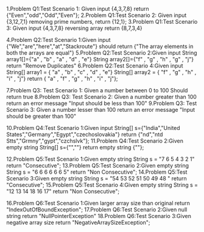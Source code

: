 1.Problem Q1:Test Scenario 1: Given input {4,3,7,8} return {"Even","odd","Odd","Even"};
2.Problem Q1:Test Scenario 2: Given input {3,12,7,1} removing prime numbers, return {12,1};
3.Problem Q1:Test Scenario 3: Given input {4,3,7,8} reversing array return {8,7,3,4}

4.Problem Q2:Test Scenario 1:Given input {"We","are","here","at","Stackroute"} should return {"The array elements in both the arrays are equal"}
5.Problem Q2:Test Scenario 2:Given input  String array1[]={"a" , "b" , "a" , "d" , "e"} String array2[]={"f" , "g" , "h" , "g" , "j"} return "Remove Duplicates"
6.Problem Q2:Test Scenario 4:Given input String[] array1 = { "a" , "b" , "c" , "d" , "e"} String[] array2 = { "f" , "g" , "h" , "i" , "j"}
 return { "a" , "f" , "g" , "h" , "i" , "j"};

7.Problem Q3: Test Scenario 1: Given a number between 0 to 100 Should return true
8.Problem Q3: Test Scenario 2: Given a number greater than 100 return an error message "Input should be less than 100" 
9.Problem Q3: Test Scenario 3: Given a number lesser than 100 return an error message "Input should be greater than 100"

10.Problem Q4:Test Scenario 1:Given input String[] s={"India","United States","Germany","Egypt","czechoslovakia"} return
  {"nd","ntd Stts","Grmny","gypt","czchslvk"};
11.Problem Q4:Test Scenario 2:Given empty string String[] s={"",""}  return  empty string {""};

12.Problem Q5:Test Scenario 1:Given empty string String s = "7 6 5 4 3 2 1" return "Consecutive";
13.Problem Q5:Test Scenario 2:Given empty string String s = "6 6 6 6 6 6 5" return "Non Consecutive";
14.Problem Q5:Test Scenario 3:Given empty string String s = "54 53 52 51 50 49 48 " return "Consecutive";
15.Problem Q5:Test Scenario 4:Given empty string String s = "12 13 14 18 16 17" return "Non Consecutive";

16.Problem Q6:Test Scenario 1:Given larger array size than original return "IndexOutOfBoundException";
17.Problem Q6:Test Scenario 2:Given null string  return "NullPointerException"
18.Problem Q6:Test Scenario 3:Given negative array size  return "NegativeArraySizeException";
